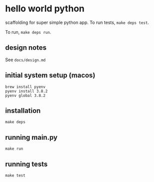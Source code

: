 # hello world python

scaffolding for super simple python app.  To run tests, `make deps test`.  

To run, `make deps run`.

## design notes

See `docs/design.md`

## initial system setup (macos)

```
brew install pyenv
pyenv install 3.8.2
pyenv global 3.8.2
```

## installation
```
make deps
```

## running main.py
```
make run
```

## running tests
```
make test
```

